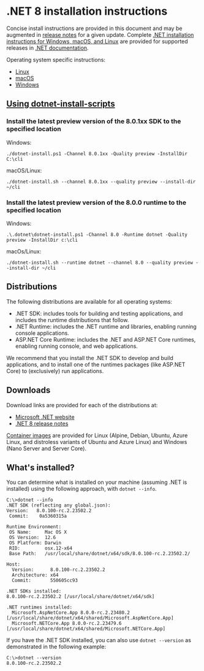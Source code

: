 # .NET 8 installation instructions

Concise install instructions are provided in this document and may be augmented in [release notes](README.md) for a given update. Complete [.NET installation instructions for Windows, macOS, and Linux](https://learn.microsoft.com/dotnet/core/install/) are provided for supported releases in [.NET documentation](https://learn.microsoft.com/dotnet).

Operating system specific instructions:

- [Linux](install-linux.md)
- [macOS](install-macos.md)
- [Windows](install-windows.md)

## [Using dotnet-install-scripts](https://learn.microsoft.com/dotnet/core/tools/dotnet-install-script)

### Install the latest preview version of the 8.0.1xx SDK to the specified location

Windows:

```console
./dotnet-install.ps1 -Channel 8.0.1xx -Quality preview -InstallDir C:\cli
```

macOS/Linux:

```console
./dotnet-install.sh --channel 8.0.1xx --quality preview --install-dir ~/cli
```

### Install the latest preview version of the 8.0.0 runtime to the specified location

Windows:

```console
.\.dotnet\dotnet-install.ps1 -Channel 8.0 -Runtime dotnet -Quality preview -InstallDir c:\cli
```

macOs/Linux:

```console
./dotnet-install.sh --runtime dotnet --channel 8.0 --quality preview --install-dir ~/cli
```

## Distributions

The following distributions are available for all operating systems:

- .NET SDK: includes tools for building and testing applications, and includes the runtime distributions that follow.
- .NET Runtime: includes the .NET runtime and libraries, enabling running console applications.
- ASP.NET Core Runtime: includes the .NET and ASP.NET Core runtimes, enabling running console, and web applications.

We recommend that you install the .NET SDK to develop and build applications, and to install one of the runtimes packages (like ASP.NET Core) to (exclusively) run applications.

## Downloads

Download links are provided for each of the distributions at:

- [Microsoft .NET website](https://dotnet.microsoft.com/download/dotnet/8.0)
- [.NET 8 release notes](https://github.com/dotnet/core/blob/main/release-notes/8.0/preview/8.0.0-preview.7.md)

[Container images](https://hub.docker.com/r/microsoft/dotnet/) are provided for Linux (Alpine, Debian, Ubuntu, Azure Linux, and distroless variants of Ubuntu and Azure Linux) and Windows (Nano Server and Server Core).

## What's installed?

You can determine what is installed on your machine (assuming .NET is installed) using the following approach, with `dotnet --info`.

```console
C:\>dotnet --info
.NET SDK (reflecting any global.json):
Version:   8.0.100-rc.2.23502.2
 Commit:    0a5360315a

Runtime Environment:
 OS Name:     Mac OS X
 OS Version:  12.6
 OS Platform: Darwin
 RID:         osx.12-x64
 Base Path:   /usr/local/share/dotnet/x64/sdk/8.0.100-rc.2.23502.2/

Host:
  Version:      8.0.100-rc.2.23502.2
  Architecture: x64
  Commit:       550605cc93

.NET SDKs installed:
8.0.100-rc.2.23502.2 [/usr/local/share/dotnet/x64/sdk]

.NET runtimes installed:
  Microsoft.AspNetCore.App 8.0.0-rc.2.23480.2 [/usr/local/share/dotnet/x64/shared/Microsoft.AspNetCore.App]
  Microsoft.NETCore.App 8.0.0-rc.2.23479.6 [/usr/local/share/dotnet/x64/shared/Microsoft.NETCore.App]
```

If you have the .NET SDK installed, you can also use `dotnet --version` as demonstrated in the following example:

```console
C:\>dotnet --version
8.0.100-rc.2.23502.2
```
